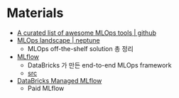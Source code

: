 # Materials

* [A curated list of awesome MLOps tools | github](https://github.com/kelvins/awesome-mlops)
* [MLOps landscape | neptune](https://neptune.ai/blog/mlops-tools-platforms-landscape)
  * MLOps off-the-shelf solution 총 정리
* [MLflow](https://mlflow.org/)
  * DataBricks 가 만든 end-to-end MLOps framework
  * [src](https://github.com/mlflow/mlflow)
* [DataBricks Managed MLflow](https://www.databricks.com/product/managed-mlflow)
  * Paid MLflow 

